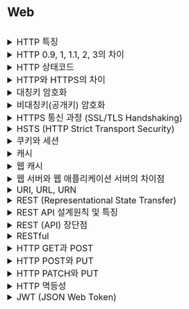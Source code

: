 # Web

<br>


<details>
<summary style="font-size:20px">HTTP 특징</summary>
<div markdown="1">

#### Connectionless
* 클라이언트에서 서버에 요청을 보내면 서버는 클라이언트에 응답을 하고 접속을 끊음

#### Stateless
* HTTP 통신은 요청에 응답하고 접속을 끊기 때문에 클라이언트의 상태정보를 저장하지 않음

</div>
</details>


<details>
<summary style="font-size:20px">HTTP 0.9, 1, 1.1, 2, 3의 차이</summary>
<div markdown="1">

#### HTTP 0.9
* HTTP 헤더가 없음, 상태 코드 없음
* `GET`만 가능
* `HTML 파일`만 전송 가능
* 하나의 연결당 1요청 1응답 -> 성능 저하, 서버 부하

#### HTTP 1.0
* HTTP 헤더가 생김, 상태 코드 생김
* `content-type`을 통해 HTML이 아닌 데이터도 전달 가능
* `Short Connection`: 하나의 연결에 1요청 1응답 -> 성능 저하, 서버 부하
  * 매 요청마다 TCP 세션을 설정(3-way)하고 종료(4-way)하는 과정 진행

#### HTTP 1.1
* `Persistent Connection`: 지정한 Timeout 동안 커넥션을 닫지 않음
  * TCP 세션을 설정(3-way) -> N요청/응답 -> 종료(4-way)
  * `connection : keep-alive` 헤더를 응답으로 전송
* `파이프라이닝`
  * 1.0: 1요청 -> 1응답, 2요청 -> 2응답, 3요청 -> 3응답
  * 1.1: 1, 2, 3요청 -> 1, 2, 3응답
  * 하나의 커넥션에서 응답을 기다리지 않고 순차적인 여러 요청을 연속으로 전송, 요청 순서에 맞춰 응답을 받음 -> RTT(Round Trip TIme) 감소
* HOL(Head of Line) Blocking: 파이프라이닝의 문제점 -> 먼저 받은 요청이 Block되면 다음 요청도 처리 불가
* 헤더의 중복: 파이프라이닝에서 전송되는 요청들의 헤더/쿠키는 많은 부분이 중복 -> 자원 낭비

#### HTTP 2.0
* 메시지 전송 방식 변화
  * 바이너리 프레이밍 계층 사용: 데이터는 `바이너리`로 인코딩해서 전송, 데이터를 `프레임` 단위로 나눔
    * 전송속도 향상, 오류 발생 가능성 하락
* `멀티플렉싱`을 통해 HOL(Head of Line) Blocking 해결 -> 레이턴시 감소
  * 하나의 커넥션에서 여러 스트림 교환 가능
  * 순서를 상관하지 않고 전송, 순서는 스트림 우선순위로 수신측에서 재조합
* `HTTP 헤더 압축`: 헤더 크기 감축 (Huffman Coding) -> 오버헤드 감소
* Server Push: 클라이언트가 요청 하지 않은 JavaScript, CSS, Font, 이미지 파일 등과 같이 필요하게 될 특정 파일들을 서버에서 HTTP 응답에 함께 전송

#### HTTP 3 (QUIC) 
* `UDP 기반` 으로 변화
 * TCP는 신뢰성을 확보하지만 지연을 줄이기 힘듦
 * UDP는 공간이 많아 TCP의 지연을 줄이면서 TCP만큼 신뢰성을 보장하도록 개발
* `HTTPS` 필수

#### 참고
* HTTP 2.0
  * 스트림 > 메시지 > 프레임
    * 프레임: 통신의 최소 단위
      * 헤더 프레임: HTTP 헤더 저장, Data 프레임: HTTP 응답 저장
    * 메시지: 다수의 프레임, 요청/응답의 단위
    * 스트림: 양방향 통신을 통해 전달되는 한 개 이상의 메시지
* HTTP 3.0
  * 전송 속도 향상: 첫 연결 설정에서 필요한 정보와 함께 데이터 전송 -> 연결 성공시 설정을 캐싱하여 다음 연결 때 바로 성립 가능
  * Connection UUID: 고유한 식별자로 서버와 연결 -> 커넥션 재수립 필요X
  * 독립 스트림 -> 향상된 멀티플렉싱
  * 헤더 압축(QPACK)
  
</div>
</details>


<details>
<summary style="font-size:20px">HTTP 상태코드</summary>
<div markdown="1">

* 1XX: 정보 응답으로 서버는 요청을 받았고 클라이언트는 작업을 계속 진행하라는 의미
* 2xx: 요청과 응답에 성공
* 3xx: 리다이렉션 응답으로 추가 작업이 필요하다는 의미(클라이언트를 새로운 URL로 이동)
  * 301(Moved Permanently): 요청한 자원의 URL이 변경됨, 새로운 URL이 응답에 있을 수도 있음
  * 302(Found): 요청한 자원의 URL이 일시적으로 변경됨, 새롭게 변경된 URL이 나중에 만들어질 수도 있어 클라이언트는 동일한 URI로 요청해야 함
* 4xx: 클라이언트 에러 응답
  * 401(Unauthorized): 클라이언트는 요청에 대한 응답을 받기위해 인증이 필요
  * 403(Forbidden): 클라이언트는 자원에 접근할 권리가 없음, 401과 다르게 서버가 클라이언트가 누구인지 알 고 있음
* 5xx: 서버 에러 응답

</div>
</details>


<details>
<summary style="font-size:20px">HTTP와 HTTPS의 차이</summary>
<div markdown="1">

#### HTTP
* 웹 브라우저와 웹 서버가 통신하기 위한 프로토콜
* 평문 통신으로 `도청` 가능
  * 암호화하지 않음
* 통신 상대를 확인하지 않아 `위장` 가능
  * 송신자를 확인할 수 없음
* 완전성을 증명하지 않아 `변조` 가능
  * 완전성: 송신 내용과 수신 내용이 같은 것

#### HTTPS (HTTP Secure)
* HTTP에 SSL/TLS 기반의 Secure Socket을 활용한 프로토콜
* 웹 브라우저와 웹 서버가 각각 키를 가지며 `그 키를 통해 암호화/복호화하여 HTTP통신`을 하기 때문에 클라이언트와 서버만이 데이터를 열람 가능

</div>
</details>


<details>
<summary style="font-size:20px">대칭키 암호화</summary>
<div markdown="1">

#### 정의 
* 하나의 키로 암/복호화를 모두 하는 방식

#### 장단점
* 암호화 연산 속도가 빠르기 때문에 효율적인 암호 시스템을 구축할 수 있음
* 키 전달 및 관리에 어려움: 데이터를 보낼 때, 암호키도 함께 전송하는데 암호키 자체는 암호화가 되지 않은 평문으로 분실하거나 타인에게 노출되면 보안에 매우 취약

</div>
</details>


<details>
<summary style="font-size:20px">비대칭키(공개키) 암호화</summary>
<div markdown="1">

#### 정의 
* 암/복호화를 하는 키를 분리한 방식
* 대칭키 암호화 방식의 키 전달의 취약점을 해결하기 위해 나온 방법
* 비공개키(개인키)는 자신만이 소유하여 사용, 공개키는 타인에게 공개

#### 장단점
* 대칭키 암호화 방식의 키 전달 문제를 해결
* 암/복호화를 위해 복잡한 연산을 수행해 속도가 느림

</div>
</details>


<details>
<summary style="font-size:20px">HTTPS 통신 과정 (SSL/TLS Handshaking)</summary>
<div markdown="1">

* 대칭키와 비대칭키를 조합해서 사용

#### 과정
* Client Hello: 웹 브라우저가 웹 서버에 접속, 사용 가능한 암호화 알고리즘(`Ciper Suite`) 목록 전달
* Server Hello: 사용할 암호화 알고리즘(`Ciper Suite`) 선택 및 전달
* Certificate: 웹 서버는 `인증서`를 웹 브라우저에게 전송
  * 인증서: 인증기관의 `개인키`로 암호화된 `사이트의 정보`와 웹 서버의 `공개키`가 있음
* Server Key Exchange: 파라미터를 서버의 개인키로 암호화해서 전송, Ciper Suite의 알고리즘이 DH인 경우에만 수행
* Server Hello Done: 웹 서버가 전송
* Client Key Exchange
  * 웹 브라우저는 이미 가지고 있는 인증기관의 `공개키`로 웹 서버에서 받은 인증서를 `복호화` 해서 확인
  * 웹 브라우저는 실제 데이터의 암호화에 사용될 `대칭키`를 생성, 인증서에서 꺼낸 웹 서버의 `공개키`로 `암호화` 해서 웹 서버로 전송
  * 웹 서버는 자신의 `개인키`로 웹 브라우저가 보내온 `대칭키`를 `복호화` 해서 얻음 (비대칭키 암호화)
  * DH) 파라미터를 공개키로 암호화해서 전송
* ChangeCipherSpec + Finish: 통신 준비 완료, 클라이언트가 전송
* ChangeCipherSpec + Finish: 통신 준비 완료, 서버가 전송
* 웹 브라우저가 전송했던 `대칭키`로 데이터를 암호화해서 주고 받음
  * 서버와 클라이언트는 일련의 과정을 거쳐 대칭키로 `Session Key`를 만들어 사용
  * `Pre Master Secret`(대칭키) -> `Master Secret` -> `Session Key` (클라이언트와 서버 각자가 진행)

#### 참고 1
##### 인증기관 (Certification Authority, CA)
* 인증기관으로부터 공인인증서를 발급받아 서버에 설치해야 HTTPS 통신 가능
* 웹 서비스 제공자는 자신의 공개키와 개인키를 생성, `공개키를 인증기관에 보냄`
* 인증기관은 공개키, 유효기간 등 정보를 포함하여 `인증기관의 개인키로 전자서명한 인증서를 발급`
* 웹 서버는 인증서와 개인키를 가지게 되어 HTTPS 통신을 할 수 있게 됨
* 클라이언트에는 여러 인증기관의 공개키와 인증서가 이미 설치되어 있음
* 웹 서버와 통신 시, 인증기관의 `개인키`로 서명된 인증서를 클라이언트가 받으면 인증기관의 `공개키`로 복호화 가능

#### 참고 2
* SSL을 사용하면 `https://` 를 사용하여 웹서버에 접근 가능
* 대칭키: 실제 데이터 암호화 방식
* 공개키: 대칭키를 공유하기 위해 사용

</div>
</details>


<details>
<summary style="font-size:20px">HSTS (HTTP Strict Transport Security)</summary>
<div markdown="1">

#### 정의
* 강제적으로 `HTTPS Protocol`로만 접속하게 하는 기능
* 브라우저는 HTTPS를 사용해야 하는 웹 사이트의 목록(`HSTS List`)을 만들고 이것을 사용
* 일정시간 (max-age, HSTS 리스트에 존속하는 시간) 동안 HSTS 응답을 한 웹사이트에 대해서 https 접속을 강제화

#### 사용 목적
* SSL Stripping 공격(중간자 공격)을 방지하기 위해 사용
  * 사용자가 HTTPS를 지원하는 사이트에 HTTP로 접속 했을 때, 중간자 공격에 의해 HTTP 통신을 하게 되어 공격자에게 정보가 노출되는 것을 방지
  * HSTS를 사용하면 HTTP 요청에 HSTS 헤더가 발견될 경우, 즉시 중단

</div>
</details>


<details>
<summary style="font-size:20px">쿠키와 세션</summary>
<div markdown="1">

* HTTP 통신에서 Connectionless, Stateless 보완

#### 쿠키
* `클라이언트의 로컬(브라우저)`에 저장되는 `키와 값`이 들어있는 `작은` 텍스트 파일
* 보안에 나쁨: 파일로 저장해 탈취와 변조 가능, 응답/요청 시에 스니핑 위험이 있음
* 브라우저를 종료해도 파일로 남음
* 파일에서 읽어 속도 빠름

#### 세션
* 일정 시간동안 `같은 브라우저`에서 들어오는 요구를 하나의 상태로 보고 그 상태를 객체로 `서버`에 `제한 없는` 파일로 저장하는 기술
* 보안에 좋음: `sessionid`를 통해 데이터를 구분하여 처리하여 보안이 좋음
* 브라우저 종료 시, 세션 삭제
* 요청마다 서버에서 처리해 느림

#### 쿠키의 동작 과정
* 클라이언트가 서버에 요청
* 서버는 `HTTP 응답 헤더`에 `set-cookie` 헤더를 추가하여 응답 -> 클라이언트는 쿠키 저장
* 이후, 클라이언트는 전달받은 `쿠키`를 자동으로 요청헤더에 추가하여 요청(브라우저가 자동으로 추가)
* 서버에서 쿠키를 참고하여 로직 수행

#### 세션의 동작 과정
* 클라이언트가 서버에 요청
* 서버는 `세션`에 클라이언트에 대한 데이터를 저장하고 `HTTP 응답 헤더`에 `sessionid`를 추가하여 응답
* 클라이언트는 이후 서버에 요청할 때 전달받은 `세션 쿠키`를 자동으로 요청헤더에 추가하여 요청
* 서버에서 `sessionid`를 참고하여 로직 수행

</div>
</details>


<details>
<summary style="font-size:20px">캐시</summary>
<div markdown="1">

* 리소스들의 임시 저장소
* 이미지나 css, js파일 등을` 브라우저나 서버 앞 단에 저장`해놓고 사용하는 것
* 같은 자원을 로드(load)해야할 때, 해당 자원을 다시 불러오지 않고 캐시되어 있는 자원을 사용
  * `서버를 거치지 않아 속도 향상`
* 캐시에 있는 것을 재사용하기 때문에 경우에 따라 변경된 자원을 참조할 수 없는 경우가 생김

</div>
</details>


<details>
<summary style="font-size:20px">웹 캐시</summary>
<div markdown="1">

#### 웹 캐시

* 대부분의 브라우저에서는 `HTTP 헤더`에 캐시 구현이 포함되어 있어서 웹 캐시를 구현
* 응답 헤더의 Last-Modified, Etag, Expires, Cache-Control 항목 등과 같은 여러 부분의 여러 개의 태그를 통해서 캐싱

#### Cache-Control: HTTP 헤더를 통해 캐싱 정책을 정의
* `no-cache`: 캐시가 유효한지 매번 서버에 재검증 요청
* `no-store`: 캐싱하지 않음

#### Last-Modified, If-Modified-Since
* 브라우저는 최초 응답 시 받은 `Last-Modified` 값을 `If-Modified-Since` 헤더에 포함 시켜 페이지를 요청
* 서버는 요청 파일의 수정 시간을 `If-Modified-Since`값과 비교하여 동일하다면 `304 Not Modified`로 응답하고 다르다면` 200 OK`
* 브라우저는 응답 코드가 304인 경우 `캐시`에서 페이지를 로드하고 200이라면 새로 다운받은 후, `Last-Modified` 값을 갱신

#### Etag, If-None-Match
* 브라우저는 최초 응답 시 받은 `Etag` 값을 `If-None-Match` 헤더에 포함 시켜 페이지를 요청
* 서버는 요청 파일의 `Etag` 값을 `If-None-Match` 값과 비교하여 동일하다면 `304 Not Modified`로 응답하고 다르다면 `200 OK`와 함께 새로운 `Etag` 값을 응답 헤더에 전송
* 브라우저는 응답 코드가 304인 경우 `캐시`에서 페이지를 로드하고 200이라면 새로 다운받은 후, `Etag` 값을 갱신

#### Expires
* 브라우저는 최초 응답 시 받은 `Expires` 시간을 비교하여 기간 내라면 서버를 거치지 않고 바로 캐시에서 페이지를 로드

</div>
</details>


<details>
<summary style="font-size:20px">웹 서버와 웹 애플리케이션 서버의 차이점</summary>
<div markdown="1">

#### 웹 서버
* Http 프로토콜을 기반으로, 클라이언트의 요청을 처리하는 서버
* html이나 css 같은` 정적 컨텐츠`를 내려주거나 부하분산을 위한 프록시 역할을 주로 함
* `정적 컨텐츠`만 처리하는 고성능 서버

#### 웹 애플리케이션 서버
* 보통 웹서버 뒤에서 DB 조회 및 다양한 로직 처리 요구 시, `동적 컨텐츠`를 처리하는 서버
* tomcat, netty

</div>
</details>


<details>
<summary style="font-size:20px">URI, URL, URN</summary>
<div markdown="1">

#### URI(Uniform Resource Identifier)
* 자원을 고유하게 `식별`하고 `위치`를 지정하는 통합 자원 식별자
* URL, URN 두 가지 형태 존재
* 인터넷 프로토콜을 명시함
* 예시: http://www.naver.com

#### URL(Uniform Resource Location)
* 특정 서버의 한 리소스에 대한 구체적인 `위치`
* 자원의 위치와 접근 방법을 분명히 알려줌
* 예시: http://test.com/test/test.pdf 는 test.com서버에서 test폴더안의 test.pdf 파일을 요청

#### URN(Uniform Resource Name)
* 자원의 위치와 독립적인 `이름`
* URL이 변경되면 기존의 객체를 찾을 수 없다는 URL의 한계를 극복하기 위해 사용
* 예시: urn:2.19.222

</div>
</details>


<details>
<summary style="font-size:20px">REST (Representational State Transfer)</summary>
<div markdown="1">

#### REST

* 자원을 `이름(표현)`으로 구분하여 자원의 `상태(정보)`를 주고 받는 것
* `HTTP URI`를 통해 자원을 구분하고 `HTTP Method(POST, GET, PUT, DELETE)`를 통해 해당 자원에 대한 `CRUD` 연산을 적용

#### REST가 필요한 이유
* 다양한 클라이언트(다양한 브라우저, AOS, IOS)의 등장으로 멀티 플랫폼에 대한 지원
* 클라이언트와 서버 간의 역할 분리, 분산 애플리케이션 구현에 적합

#### REST 구성 요소
* 자원(Resource): URI
* 행위(Verb): HTTP Method
* 표현(Representation): JSON, XML

</div>
</details>


<details>
<summary style="font-size:20px">REST API 설계원칙 및 특징</summary>
<div markdown="1">

* `REST API`는 `REST 기반의 규칙들을 지켜서 설계된 API`

#### 설계 원칙
* 자원에 대한 정보는 `명사`로 표현하고 자원에 대한 행위는 `HTTP 메소드`로 표현
  * URI에 `HTTP 메소드`, `동사`를 포함하지 않음
* `/(슬래시)`를 `계층`관계를 나타내는데 사용하되 마지막 문자에 `/`를 포함하지 않음
* `소문자`와 `-(하이픈)`를 사용
  * 대소문자에 따라 다른 자원으로 인식될 수 있음
  * 밑줄(_)은 사용하지 않음
* 브라우저는 form-data 형식의 submit 으로 보내고 서버에서는 json 형태로 보내는 식의 분리보다는 둘 다 form-data 형식으로 보내든 하나로 통일

#### REST 특징
* 일관성
  * 동일 API로 일관된 처리
* 서버-클라이언트 구조
  * 클라이언트는 서버 내부 작업을 몰라도 됨
  * 각각 독립적으로 개발 가능
* Stateless (무상태)
  * HTTP는 Stateless해 서버가 클라이언트의 상태를 저장하지 않음
  * 요청에는 필요한 모든 정보가 포함되어야 함
* Cacheable (캐시 처리 가능)
  * HTTP 프로토콜의 기존 인프라를 활용해 캐싱 가능
  * 응답에 캐시 가능한지 불가능한지 명시 필요
* Self-Descriptive Message
  * API의 메시지만 보고도 이해 가능하도록 설계
* HATEOAS
</div>
</details>

<details>
<summary style="font-size:20px">REST (API) 장단점</summary>
<div markdown="1">

#### 장점
* HTTP를 사용하므로 웹 인프라를 그대로 이용 가능 (별도의 인프라 필요 없음)
* HTTP 표준 프로토콜을 따르는 모든 플랫폼에서 사용 가능
* MSA에 적합하여 재사용에서 이점이 존재

#### 단점
* 명확한 표준이 존재하지 않아 사람마다 다르게 해석하고 사용할 수 있음
* HTTP를 사용하므로 HTTP 통신 모델에 제약적
* 사용 가능한 메소드가 제한적

</div>
</details>


<details>
<summary style="font-size:20px">RESTful</summary>
<div markdown="1">

* `REST 원리를 따르는 시스템`을 나타내기 위해 사용하는 용어
* RESTful한 API를 구현하는 목적은 성능 향상이 아니라 `일관적인 컨벤션`을 통한 API의 이해도 및 호환성을 높이는 것

#### RESTful 하지 못한 경우
* 모든 CRUD 연산을 POST로 처리하는 API
* URI에 Resource, Id 외의 정보가 들어가는 경우

</div>
</details>


<details>
<summary style="font-size:20px">HTTP GET과 POST</summary>
<div markdown="1">

#### GET
* 자원을 `조회`하는 메소드
* `URL의 파라미터`로 전달되어 `길이 제한`이 있어 많은 데이터 전송 불가

#### POST
* 자원을 `생성`하는 메소드
* `HTTP Request Message의 Body`에 담겨 전달되어 길이 제한 없음

#### 공통점
* 서버로 데이터를 전송할 수 있음

</div>
</details>


<details>
<summary style="font-size:20px">HTTP POST와 PUT</summary>
<div markdown="1">

#### POST
* 자원을 `생성`하는 메소드
* 같은 요청을 반복할 경우, 새로운 자원을 계속 생성
* 멱등X

#### PUT
* 자원을 `생성 및 수정`하는 메소드
* 자원의 `식별자`를 이미 알고있는 상태 -> request message와 함께 넘어온 식별자의 자원을 만드는 것
* 같은 요청을 반복할 경우, 처음에는 자원이 없기 때문에 생성되고 그 이후는 생성되지 않음
* 멱등

#### POST 요청 예시

* 아래 요청을 2번 반복할 경우
```
POST /new
{
  "name": "고양이",
  "grade": 1
}
```

* 식별자가 다른 2개의 자원 생성
```
{ "id": 1, "name": "고양이", "grade": 1 }
{ "id": 2, "name": "고양이", "grade": 1 }
```

#### PUT 요청 예시

* 아래 요청을 2번 이상 반복할 경우
* POST와 다르게 요청에 식별자 포함
```
PUT /new/3
{
  "name": "강아지",
  "grade": 2
}
```
* 처음에는 자원이 없기 때문에 생성되고, 그 이후는 생성되지 않음
```
{ "id": 3, "name": "강아지", "grade": 2 }
```

</div>
</details>


<details>
<summary style="font-size:20px">HTTP PATCH와 PUT</summary>
<div markdown="1">

#### PATCH
* 자원의 `일부분을 수정`할 경우

#### PUT
* 자원 `전체를 수정/생성`할 경우
* 요청을 보내지 않은 필드는 `DEFAULT` 값으로 변경되므로 요청 시에 모든 필드를 전송해야 됨

</div>
</details>


<details>
<summary style="font-size:20px">HTTP 멱등성</summary>
<div markdown="1">

* 같은 요청을 반복하는 경우, 모든 요청에 따른 `서버의 상태가 같아야` 함
* 안전한 메소드(GET, 서버의 상태 변경X)는 서버의 상태를 변경시키지 않음
* 멱등한 메소드(PUT, DELETE, GET)는 서버의 상태를 변경시킬 수도 있고 아닐 수도 있음
* POST는 멱등이 아니면서 안전하지도 않음

</div>
</details>


<details>
<summary style="font-size:20px">JWT (JSON Web Token)</summary>
<div markdown="1">

* `Json` 포맷을 이용하여 사용자에 대한 속성을 저장하는 Claim 기반의 Web Token
* Header, Payload, Signature로 구성
* 세션은 사용자의 수 만큼 서버 메모리를 차지하기 때문에, 최근에는 세션의 문제를 보완한 토큰 기반의 인증방식을 사용하는 추세

</div>
</details>

